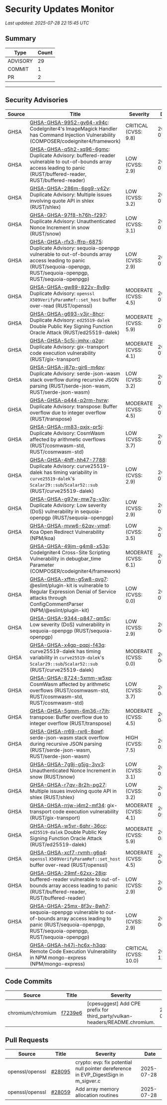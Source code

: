 # Security Updates Monitor

*Last updated: 2025-07-28 22:15:45 UTC*

## Summary
| Type | Count |
|------|-------|
| ADVISORY | 29 |
| COMMIT | 1 |
| PR | 2 |

---

## Security Advisories

| Source | Title | Severity | Date |
|--------|-------|----------|------|
| GHSA | [GHSA-GHSA-9952-gv64-x94c](https://github.com/advisories/GHSA-9952-gv64-x94c): CodeIgniter4's ImageMagick Handler has Command Injection Vulnerability (COMPOSER/codeigniter4/framework) | CRITICAL (CVSS: 9.8) | 2025-07-28 |
| GHSA | [GHSA-GHSA-q5h2-xq96-6gmc](https://github.com/advisories/GHSA-q5h2-xq96-6gmc): Duplicate Advisory: buffered-reader vulnerable to out-of-bounds array access leading to panic (RUST/buffered-reader, RUST/buffered-reader) | LOW (CVSS: 2.9) | 2025-07-28 |
| GHSA | [GHSA-GHSA-286m-6pg9-v42v](https://github.com/advisories/GHSA-286m-6pg9-v42v): Duplicate Advisory: Multiple issues involving quote API in shlex (RUST/shlex) | LOW (CVSS: 3.2) | 2025-07-28 |
| GHSA | [GHSA-GHSA-97f8-h76h-f297](https://github.com/advisories/GHSA-97f8-h76h-f297): Duplicate Advisory: Unauthenticated Nonce Increment in snow (RUST/snow) | LOW (CVSS: 3.1) | 2025-07-28 |
| GHSA | [GHSA-GHSA-rfx3-ffrp-6875](https://github.com/advisories/GHSA-rfx3-ffrp-6875): Duplicate Advisory: sequoia-openpgp vulnerable to out-of-bounds array access leading to panic (RUST/sequoia-openpgp, RUST/sequoia-openpgp, RUST/sequoia-openpgp) | LOW (CVSS: 2.9) | 2025-07-28 |
| GHSA | [GHSA-GHSA-gw89-822v-8v8g](https://github.com/advisories/GHSA-gw89-822v-8v8g): Duplicate Advisory: `openssl` `X509VerifyParamRef::set_host` buffer over-read (RUST/openssl) | MODERATE (CVSS: 4.5) | 2025-07-28 |
| GHSA | [GHSA-GHSA-g693-v3jr-8hcr](https://github.com/advisories/GHSA-g693-v3jr-8hcr): Duplicate Advisory: `ed25519-dalek` Double Public Key Signing Function Oracle Attack (RUST/ed25519-dalek) | MODERATE (CVSS: 5.9) | 2025-07-28 |
| GHSA | [GHSA-GHSA-5c5j-jmhx-q2gr](https://github.com/advisories/GHSA-5c5j-jmhx-q2gr): Duplicate Advisory: gix-transport code execution vulnerability (RUST/gix-transport) | MODERATE (CVSS: 4.1) | 2025-07-28 |
| GHSA | [GHSA-GHSA-j87p-gjr6-m4pv](https://github.com/advisories/GHSA-j87p-gjr6-m4pv): Duplicate Advisory: serde-json-wasm stack overflow during recursive JSON parsing (RUST/serde-json-wasm, RUST/serde-json-wasm) | LOW (CVSS: 3.2) | 2025-07-27 |
| GHSA | [GHSA-GHSA-p444-p2rm-hvrw](https://github.com/advisories/GHSA-p444-p2rm-hvrw): Duplicate Advisory: transpose: Buffer overflow due to integer overflow (RUST/transpose) | MODERATE (CVSS: 4.5) | 2025-07-27 |
| GHSA | [GHSA-GHSA-rm83-pxjx-pr5j](https://github.com/advisories/GHSA-rm83-pxjx-pr5j): Duplicate Advisory: CosmWasm affected by arithmetic overflows (RUST/cosmwasm-std, RUST/cosmwasm-std) | LOW (CVSS: 3.7) | 2025-07-27 |
| GHSA | [GHSA-GHSA-4hff-hh47-7788](https://github.com/advisories/GHSA-4hff-hh47-7788): Duplicate Advisory: curve25519-dalek has timing variability in `curve25519-dalek`'s `Scalar29::sub`/`Scalar52::sub` (RUST/curve25519-dalek) | LOW (CVSS: 2.9) | 2025-07-27 |
| GHSA | [GHSA-GHSA-g97w-mw7g-v3jv](https://github.com/advisories/GHSA-g97w-mw7g-v3jv): Duplicate Advisory: Low severity (DoS) vulnerability in sequoia-openpgp (RUST/sequoia-openpgp) | LOW (CVSS: 2.9) | 2025-07-27 |
| GHSA | [GHSA-GHSA-mvw6-62qv-vmqf](https://github.com/advisories/GHSA-mvw6-62qv-vmqf): Koa Open Redirect Vulnerability (NPM/koa) | LOW (CVSS: 3.5) | 2025-07-25 |
| GHSA | [GHSA-GHSA-49jm-g4m8-x53p](https://github.com/advisories/GHSA-49jm-g4m8-x53p): CodeIgniter4 Cross-Site Scripting Vulnerability in debugbar_time Parameter (COMPOSER/codeigniter4/framework) | MODERATE (CVSS: 6.1) | 2025-07-25 |
| GHSA | [GHSA-GHSA-xffm-g5w8-qvg7](https://github.com/advisories/GHSA-xffm-g5w8-qvg7): @eslint/plugin-kit is vulnerable to Regular Expression Denial of Service attacks through ConfigCommentParser (NPM/@eslint/plugin-kit) | LOW (CVSS: 0.0) | 2025-07-18 |
| GHSA | [GHSA-GHSA-9344-p847-qm5c](https://github.com/advisories/GHSA-9344-p847-qm5c): Low severity (DoS) vulnerability in sequoia-openpgp (RUST/sequoia-openpgp) | LOW (CVSS: 2.9) | 2024-06-26 |
| GHSA | [GHSA-GHSA-x4gp-pqpj-f43q](https://github.com/advisories/GHSA-x4gp-pqpj-f43q): curve25519-dalek has timing variability in `curve25519-dalek`'s `Scalar29::sub`/`Scalar52::sub` (RUST/curve25519-dalek) | MODERATE (CVSS: 0.0) | 2024-06-18 |
| GHSA | [GHSA-GHSA-8724-5xmm-w5xq](https://github.com/advisories/GHSA-8724-5xmm-w5xq): CosmWasm affected by arithmetic overflows (RUST/cosmwasm-std, RUST/cosmwasm-std, RUST/cosmwasm-std) | LOW (CVSS: 3.7) | 2024-04-24 |
| GHSA | [GHSA-GHSA-5gmm-6m36-r7jh](https://github.com/advisories/GHSA-5gmm-6m36-r7jh): transpose: Buffer overflow due to integer overflow (RUST/transpose) | MODERATE (CVSS: 4.5) | 2024-04-05 |
| GHSA | [GHSA-GHSA-rr69-rxr6-8qwf](https://github.com/advisories/GHSA-rr69-rxr6-8qwf): serde-json-wasm stack overflow during recursive JSON parsing (RUST/serde-json-wasm, RUST/serde-json-wasm) | HIGH (CVSS: 7.5) | 2024-02-09 |
| GHSA | [GHSA-GHSA-7g9j-g5jg-3vv3](https://github.com/advisories/GHSA-7g9j-g5jg-3vv3): Unauthenticated Nonce Increment in snow (RUST/snow) | LOW (CVSS: 3.1) | 2024-01-24 |
| GHSA | [GHSA-GHSA-r7qv-8r2h-pg27](https://github.com/advisories/GHSA-r7qv-8r2h-pg27): Multiple issues involving quote API in shlex (RUST/shlex) | LOW (CVSS: 3.2) | 2024-01-22 |
| GHSA | [GHSA-GHSA-rrjw-j4m2-mf34](https://github.com/advisories/GHSA-rrjw-j4m2-mf34): gix-transport code execution vulnerability (RUST/gix-transport) | MODERATE (CVSS: 4.1) | 2023-09-25 |
| GHSA | [GHSA-GHSA-w5vr-6qhr-36cc](https://github.com/advisories/GHSA-w5vr-6qhr-36cc): `ed25519-dalek` Double Public Key Signing Function Oracle Attack (RUST/ed25519-dalek) | MODERATE (CVSS: 5.9) | 2023-08-14 |
| GHSA | [GHSA-GHSA-xcf7-rvmh-g6q4](https://github.com/advisories/GHSA-xcf7-rvmh-g6q4): `openssl` `X509VerifyParamRef::set_host` buffer over-read (RUST/openssl) | MODERATE (CVSS: 4.5) | 2023-06-21 |
| GHSA | [GHSA-GHSA-29mf-62xx-28jq](https://github.com/advisories/GHSA-29mf-62xx-28jq): buffered-reader vulnerable to out-of-bounds array access leading to panic (RUST/buffered-reader, RUST/buffered-reader) | LOW (CVSS: 2.9) | 2023-06-06 |
| GHSA | [GHSA-GHSA-25mx-8f3v-8wh7](https://github.com/advisories/GHSA-25mx-8f3v-8wh7): sequoia-openpgp vulnerable to out-of-bounds array access leading to panic (RUST/sequoia-openpgp, RUST/sequoia-openpgp, RUST/sequoia-openpgp) | LOW (CVSS: 2.9) | 2023-06-06 |
| GHSA | [GHSA-GHSA-h47j-hc6x-h3qq](https://github.com/advisories/GHSA-h47j-hc6x-h3qq): Remote Code Execution Vulnerability in NPM mongo-express (NPM/mongo-express) | CRITICAL (CVSS: 10.0) | 2019-12-30 |

## Code Commits

| Source | Title | Severity | Date |
|--------|-------|----------|------|
| chromium/chromium | [f7239e6](https://github.com/chromium/chromium/commit/f7239e606eafa7e199cdbdb901868bc73312a33b) | [cpesuggest] Add CPE prefix for third_party/vulkan-headers/README.chromium. | 2025-07-28 |

## Pull Requests

| Source | Title | Severity | Date |
|--------|-------|----------|------|
| openssl/openssl | [#28095](https://github.com/openssl/openssl/pull/28095) | crypto: evp: fix potential null pointer dereference in EVP_DigestSign in m_sigver.c | 2025-07-28 |
| openssl/openssl | [#28059](https://github.com/openssl/openssl/pull/28059) | Add array memory allocation routines | 2025-07-28 |


